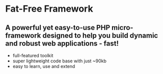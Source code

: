 # Fat-Free Framework

## A powerful yet easy-to-use PHP micro-framework designed to help you build dynamic and robust web applications - fast!

* full-featured toolkit
* super lightweight code base with just ~90kb
* easy to learn, use and extend

